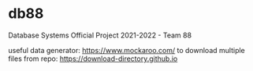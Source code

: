 # db88
Database Systems Official Project 2021-2022 - Team 88

useful data generator: https://www.mockaroo.com/
to download multiple files from repo: https://download-directory.github.io
